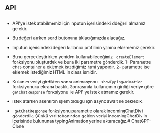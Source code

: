 ## API


##

- API'ye istek atabilmemiz için inputun içerisinde ki ddeğeri almamız gerekir.

- Bu değeri alırken send butonuna tıkladığımızda alacağız.

- Inputun içerisindeki değeri kullanıcı profilinin yanına eklememiz gerekir.

- Bunu gerçekleştirirken yeniden kullanabileceğimiz ` createElement` fonksiyonu oluşturduk ve buna iki parametre gönderdik.
    1- Parametre chat-container a eklemek istediğimiz html yapısıdır.
    2- parametre ise eklemek istediğimiz HTML in class ismidir.

- Kullanıcı veriyi girdikten sonra animasyonu ` showTypingAnimation` fonksiyonunu  ekrana bastık. Sonrasında kullanıcının girdiği veriye göre ` getChatResponse` fonksiyonu ile API' ye istek atmamız gerekir.  

- istek atarken asenkron işlem olduğu için async await ile bekledik.

- ` getChatResponse` fonksiyonu parametre olarak incomingChatDiv i gönderdik. Çünkü veri tabanından geklen veriyi incomingChatDiv in içerisinde bulununan typingAnimation yerine aktaracağız.# ChatGPT-Clone
